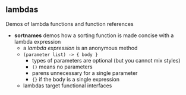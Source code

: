 ## lambdas
Demos of lambda functions and function references

* **sortnames** demos how a sorting function is made concise with a lambda expression
  * a *lambda expression* is an anonymous method
  * `(parameter list) -> { body }`
    * types of parameters are optional (but you cannot mix styles)
    * `()` means no parameters
    * parens unnecessary for a single parameter
    * `{}` if the body is a single expression
  * lambdas target functional interfaces